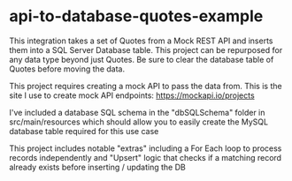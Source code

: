# api-to-database-quotes-example
This integration takes a set of Quotes from a Mock REST API and inserts them into a SQL Server Database table. This project can be repurposed for any data type beyond just Quotes. Be sure to clear the database table of Quotes before moving the data.

This project requires creating a mock API to pass the data from. This is the site I use to create mock API endpoints: https://mockapi.io/projects

I've included a database SQL schema in the "dbSQLSchema" folder in src/main/resources which should allow you to easily create the MySQL database table required for this use case

This project includes notable "extras" including a For Each loop to process records independently and "Upsert" logic that checks if a matching record already exists before inserting / updating the DB
